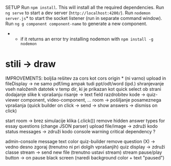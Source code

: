 SETUP
Run `npm install`. This will install all the required dependencies.
Run `ng serve` to start a dev server (`http://localhost:4200/`).
Run `nodemon server.js`* to start the socket listener (run in separate command window).
Run `ng g component component-name` to generate a new component.

* - if it returns an error try installing nodemon with `npm install -g nodemon`

stili -> draw
=============================
IMPROVEMENTS:
boljša rešitev za cors kot cors origin * (ni varno)
upload in fileDisplay -> ne samo pdf/img ampak tudi ppt/odt/word (ipd.)
shranjevanje vseh naloženih datotek v temp dir, ki je prikazan kot quick select ob strani
dodajanje slike k vprašanju
risanje -> text field
razdrobitev kode -> quiz-viewer component, video-component, ...
room -> pošiljanje posameznega vprašanja (quick builder on click -> send -> show answers -> dismiss on click)

start room -> brez simulacije klika (.click())
remove hidden answer types for essay questions (change JSON parser)
upload file/image -> združi kodo
status messages -> združi kodo
console warning critical dependency ?

admin-console message text color
quiz-builder remove question (X) -> vedno desno zgoraj (trenutno ni pri dolgih vprašanjih)
quiz display -> združi classe
stream -> send new file (trenutno ustavi stream)
stream pause/play button -> on pause black screen (naredi background color + text "paused")
